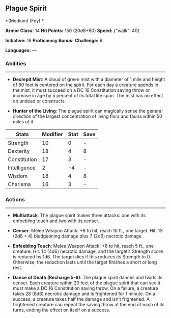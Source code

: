 ## Plague Spirit
*(Medium) (Fey) *

**Armor Class:** 14
**Hit Points:** 150 (20d8+60)
**Speed:** {"walk": 40}

**Initiative:** 18
**Proficiency Bonus:**
**Challenge:** 9

**Languages:** —

### Abilities
 --- 
- **Decrepit Mist**: A cloud of green mist with a diameter of 1 mile and height of 60 feet is centered on the spirit. For each day a creature spends in the mist, it must succeed on a DC 16 Constitution saving throw or increase in age by 5 percent of its total life span. The mist has no effect on undead or constructs.

- **Hunter of the Living**: The plague spirit can magically sense the general direction of the largest concentration of living flora and fauna within 50 miles of it.



| Stats | Modifier | Stat | Save
| ---- | ---- | ---- | ---- |
| Strength | 10 | 0 | - |
| Dexterity | 18 | 4 | 8 |
| Constitution | 17 | 3 | - |
| Intelligence | 2 | -4 | - |
| Wisdom | 18 | 4 | 8 |
| Charisma | 16 | 3 | - |

### Actions
 --- 
- **Multiattack**: The plague spirit makes three attacks: one with its enfeebling touch and two with its censer.

- **Censer**: Melee Weapon Attack: +8 to hit, reach 10 ft., one target. Hit: 13 (2d8 + 4) bludgeoning damage plus 7 (2d6) necrotic damage.

- **Enfeebling Touch**: Melee Weapon Attack: +8 to hit, reach 5 ft., one creature. Hit: 14 (4d6) necrotic damage, and the target’s Strength score is reduced by 1d6. The target dies if this reduces its Strength to 0. Otherwise, the reduction lasts until the target finishes a short or long rest.

- **Dance of Death (Recharge 5-6)**: The plague spirit dances and twirls its censer. Each creature within 20 feet of the plague spirit that can see it must make a DC 16 Constitution saving throw. On a failure, a creature takes 28 (8d6) necrotic damage and is frightened for 1 minute. On a success, a creature takes half the damage and isn’t frightened. A frightened creature can repeat the saving throw at the end of each of its turns, ending the effect on itself on a success.

